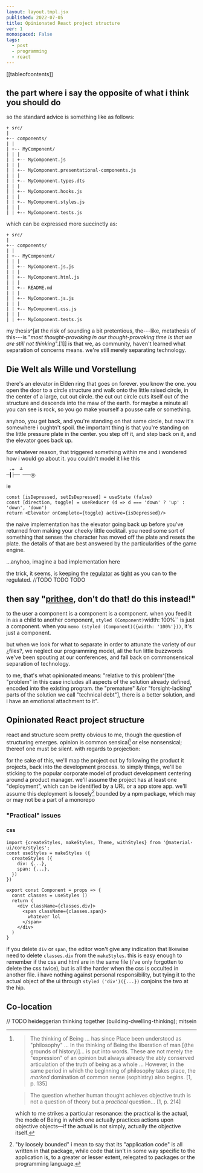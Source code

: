 ```yaml
---
layout: layout.tmpl.jsx
published: 2022-07-05
title: Opinionated React project structure
ver: 1
monospaced: False
tags:
  - post
  - programming
  - react
---
```


[[tableofcontents]]

## the part where i say the opposite of what i think you should do

so the standard advice is something like as follows:

```
+ src/
|
+-- components/
| |
| +-- MyComponent/
| | |
| | +-- MyComponent.js
| | |
| | +-- MyComponent.presentational-components.js
| | |
| | +-- MyComponent.types.dts
| | |
| | +-- MyComponent.hooks.js
| | |
| | +-- MyComponent.styles.js
| | |
| | +-- MyComponent.tests.js
```

which can be expressed more succinctly as:

```
+ src/
|
+-- components/
| |
| +-- MyComponent/
| | |
| | +-- MyComponent.js.js
| | |
| | +-- MyComponent.html.js
| | |
| | +-- README.md
| | |
| | +-- MyComponent.js.js
| | |
| | +-- MyComponent.css.js
| | |
| | +-- MyComponent.tests.js
```

my thesis^[at the risk of sounding a bit pretentious, the---like, metathesis of this---is "*most thought-provoking in our thought-provoking time is that we are still not thinking*".[1]] is that we, as community, haven't learned what separation of concerns means. we're still merely separating technology.

## Die Welt als Wille und Vorstellung

there's an elevator in Elden ring that goes on forever. you know the one. you open the door to a circle structure and walk onto the little raised circle, in the center of a large, cut out circle. the cut out circle cuts itself out of the structure and descends into the maw of the earth. for maybe a minute all you can see is rock, so you go make yourself a pousse cafe or something.

anyhoo, you get back, and you're standing on that same circle, but now it's somewhere i oughtn't spoil. the important thing is that you're standing on the little pressure plate in the center. you step off it, and step back on it, and the elevator goes back up.

for whatever reason, that triggered something within me and i wondered how i would go about it.  you couldn't model it like this

```
 -+  ┴
─┨├── ───Ⓜ
```

ie

```
const [isDepressed, setIsDepressed] = useState (false)
const [direction, toggle] = useReducer (d => d === 'down' ? 'up' : 'down', 'down')
return <Elevator onComplete={toggle} active={isDepressed}/>
```

the naive implementation has the elevator going back up before you've returned from making your cheeky little cocktail. you need some sort of something that senses the character has moved off the plate and resets the plate. the details of that are best answered by the particularities of the game engine. 

...anyhoo, imagine a bad implementation here

the trick, it seems, is keeping the [regulator](https://en.wikipedia.org/wiki/Good_regulator) as [tight](https://en.wikipedia.org/wiki/Variety_(cybernetics)#Law_of_requisite_variety) as you can to the regulated. //TODO TODO TODO

## then say "[prithee](https://www.youtube.com/watch?v=RB15xclTJSo), don't do that! do this instead!"

to the user a component is a component is a component. when you feed it in as a child to another component, `styled (Component)`width: 100%`` is just a component. when you `memo (styled (Component)({width: '100%'}))`, it's just a component.

but when we look for what to separate in order to attunate the variety of our ¿files?, we neglect our programming model, all the fun little buzzwords we've been spouting at our conferences, and fall back on commonsensical separation of technology.

to me, that's what opinionated means: "relative to this problem^[the "problem" in this case includes all aspects of the solution already defined, encoded into the existing program. the "premature" &/or "forsight-lacking" parts of the solution we call "technical debt"], there is a better solution, and i have an emotional attachment to it".

## Opinionated React project structure

react and structure seem pretty obvious to me, though the question of structuring emerges. opinion is common sensical[^3] or else nonsensical; thereof one must be silent. with regards to projection:

for the sake of this, we'll map the project out by following the product it projects, back into the development process. to simply things, we'll be sticking to the popular corporate model of product development centering around a product manager. we'll assume the project has at least one "deployment", which can be identified by a URL or a app store app. we'll assume this deployment is loosely[^4] bounded by a npm package, which may or may not be a part of a monorepo

### "Practical" issues

#### css

```
import {createStyles, makeStyles, Theme, withStyles} from '@material-ui/core/styles';
const useStyles = makeStyles ({
  createStyles ({
    div: {...},
    span: {...},
  })
})

export const Component = props => {
  const classes = useStyles ()
  return (
    <div className={classes.div}>
      <span className={classes.span}>
        whatever lol
      </span>
    </div>
  )
}
```

if you delete `div` or `span`, the editor won't give any indication that likewise need to delete `classes.div` from the `makeStyles`. this is easy enough to remember if the css and html are in the same file (i've only forgotten to delete the css twice), but is all the harder when the css is occulted in another file. i have nothing against personal responsibility, but tying it to the actual object of the ui through `styled ('div')({...})` conjoins the two at the hip.

## Co-location

// TODO heideggerian thinking together (building-dwelling-thinking); mitsein


[^3]: 
    > The thinking of Being ... has since Place been understood as "philosophy" ... In the thinking of Being the liberation of man [(the grounds of history)]... is put into words. These are not merely the "expression" of an opinion but always already the ably conserved articulation of the truth of being as a whole ... However, in the same period in which the beginning of philosophy takes place, the *marked* domination of common sense (sophistry) also begins. [1, p. 135]

    > The question whether human thought achieves objective truth is not a question of theory but a *practical* question... [1, p. 214]

    which to me strikes a particular resonance: the practical is the actual, the mode of Being in which one actually practices actions upon objective objects—if the actual is not simply, actually the objective itself.

[^4]: "by loosely bounded" i mean to say that its "application code" is all written in that package, while code that isn't in some way specific to the application is, to a greater or lesser extent, relegated to packages or the programming language.
